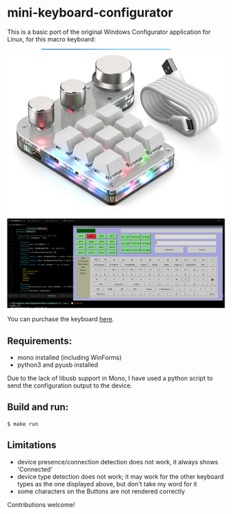 # mini-keyboard-configurator
This is a basic port of the original Windows
Configurator application for Linux, for this macro keyboard:

![image](images/minikeyboard.png)
![image](images/screenshot.png)

You can purchase the keyboard [here](https://www.aliexpress.com/item/1005005066128972.html).

## Requirements:
* mono installed (including WinForms)
* python3 and pyusb installed

Due to the lack of libusb support in Mono,
I have used a python script to send the configuration
output to the device.

## Build and run:
```
$ make run
```

## Limitations
* device presence/connection detection does not work, it always shows 'Connected'
* device type detection does not work; it may work for the other keyboard types as the
  one displayed above, but don't take my word for it
* some characters on the Buttons are not rendered correctly

Contributions welcome!

